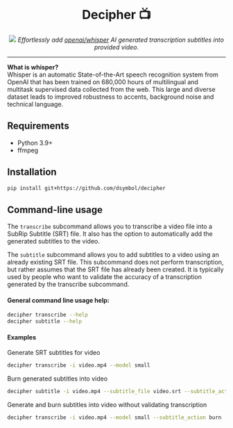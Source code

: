 <div align="center">
<h1>Decipher 📺️</h1>
<img src="https://user-images.githubusercontent.com/88138099/195132806-0ac06b96-8989-47d0-ba99-39cb808938d2.png"/>
<i>Effortlessly add <a href="https://github.com/openai/whisper">openai/whisper</a> AI generated transcription subtitles into provided
video.</i>
</div>

---

**What is whisper?**  
Whisper is an automatic State-of-the-Art speech recognition system from OpenAI that has been trained on 680,000 hours
of multilingual and multitask supervised data collected from the web. This large and diverse dataset leads to improved
robustness to accents, background noise and technical language.

## Requirements

- Python 3.9+
- ffmpeg

## Installation

```bash
pip install git+https://github.com/dsymbol/decipher
```

## Command-line usage

The `transcribe` subcommand allows you to transcribe a video file into a SubRip Subtitle (SRT) file. 
It also has the option to automatically add the generated subtitles to the video.

The `subtitle` subcommand allows you to add subtitles to a video using an already existing SRT file. 
This subcommand does not perform transcription, but rather assumes that the SRT file has already been created. 
It is typically used by people who want to validate the accuracy of a transcription generated by the transcribe subcommand.

#### General command line usage help:

```bash
decipher transcribe --help
decipher subtitle --help
```

#### Examples

Generate SRT subtitles for video

```bash
decipher transcribe -i video.mp4 --model small
```

Burn generated subtitles into video

```bash
decipher subtitle -i video.mp4 --subtitle_file video.srt --subtitle_action burn
```

Generate and burn subtitles into video without validating transcription

```bash
decipher transcribe -i video.mp4 --model small --subtitle_action burn
```